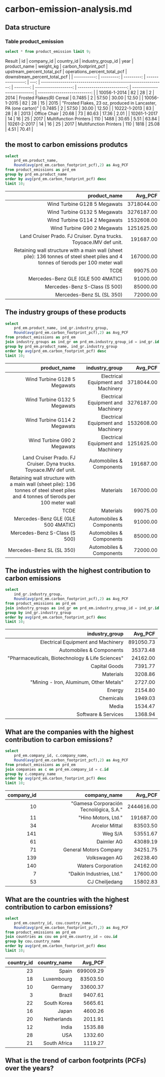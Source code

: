 # carbon-emission-analysis.md

## Data structure
### Table product_emission
``` sql
select * from product_emission limit 9;
```
Result
| id           | company_id | country_id | industry_group_id | year | product_name                                                    | weight_kg | carbon_footprint_pcf | upstream_percent_total_pcf | operations_percent_total_pcf | downstream_percent_total_pcf | 
| -----------: | ---------: | ---------: | ----------------: | ---: | --------------------------------------------------------------: | --------: | -------------------: | -------------------------: | ---------------------------: | ---------------------------: | 
| 10056-1-2014 | 82         | 28         | 2                 | 2014 | Frosted Flakes(R) Cereal                                        | 0.7485    | 2                    | 57.50                      | 30.00                        | 12.50                        | 
| 10056-1-2015 | 82         | 28         | 15                | 2015 | "Frosted Flakes, 23 oz, produced in Lancaster, PA (one carton)" | 0.7485    | 2                    | 57.50                      | 30.00                        | 12.50                        | 
| 10222-1-2013 | 83         | 28         | 8                 | 2013 | Office Chair                                                    | 20.68     | 73                   | 80.63                      | 17.36                        | 2.01                         | 
| 10261-1-2017 | 14         | 16         | 25                | 2017 | Multifunction Printers                                          | 110       | 1488                 | 30.65                      | 5.51                         | 63.84                        | 
| 10261-2-2017 | 14         | 16         | 25                | 2017 | Multifunction Printers                                          | 110       | 1818                 | 25.08                      | 4.51                         | 70.41                        |

## the most to carbon emissions produtcs
```sql
select 
	prd_em.product_name,
	Round(avg(prd_em.carbon_footprint_pcf),2) as Avg_PCF
from product_emissions as prd_em
group by prd_em.product_name
order by avg(prd_em.carbon_footprint_pcf) desc
limit 10;
```
| product_name                                                                                                                       | Avg_PCF    | 
| ---------------------------------------------------------------------------------------------------------------------------------: | ---------: | 
| Wind Turbine G128 5 Megawats                                                                                                       | 3718044.00 | 
| Wind Turbine G132 5 Megawats                                                                                                       | 3276187.00 | 
| Wind Turbine G114 2 Megawats                                                                                                       | 1532608.00 | 
| Wind Turbine G90 2 Megawats                                                                                                        | 1251625.00 | 
| Land Cruiser Prado. FJ Cruiser. Dyna trucks. Toyoace.IMV def unit.                                                                 | 191687.00  | 
| Retaining wall structure with a main wall (sheet pile): 136 tonnes of steel sheet piles and 4 tonnes of tierods per 100 meter wall | 167000.00  | 
| TCDE                                                                                                                               | 99075.00   | 
| Mercedes-Benz GLE (GLE 500 4MATIC)                                                                                                 | 91000.00   | 
| Mercedes-Benz S-Class (S 500)                                                                                                      | 85000.00   | 
| Mercedes-Benz SL (SL 350)                                                                                                          | 72000.00   | 
## The industry groups of these products
```sql
select 
	prd_em.product_name, ind_gr.industry_group,
	Round(avg(prd_em.carbon_footprint_pcf),2) as Avg_PCF
from product_emissions as prd_em
join industry_groups as ind_gr on prd_em.industry_group_id = ind_gr.id
group by prd_em.product_name, ind_gr.industry_group
order by avg(prd_em.carbon_footprint_pcf) desc
limit 10;
```
| product_name                                                                                                                       | industry_group                     | Avg_PCF    | 
| ---------------------------------------------------------------------------------------------------------------------------------: | ---------------------------------: | ---------: | 
| Wind Turbine G128 5 Megawats                                                                                                       | Electrical Equipment and Machinery | 3718044.00 | 
| Wind Turbine G132 5 Megawats                                                                                                       | Electrical Equipment and Machinery | 3276187.00 | 
| Wind Turbine G114 2 Megawats                                                                                                       | Electrical Equipment and Machinery | 1532608.00 | 
| Wind Turbine G90 2 Megawats                                                                                                        | Electrical Equipment and Machinery | 1251625.00 | 
| Land Cruiser Prado. FJ Cruiser. Dyna trucks. Toyoace.IMV def unit.                                                                 | Automobiles & Components           | 191687.00  | 
| Retaining wall structure with a main wall (sheet pile): 136 tonnes of steel sheet piles and 4 tonnes of tierods per 100 meter wall | Materials                          | 167000.00  | 
| TCDE                                                                                                                               | Materials                          | 99075.00   | 
| Mercedes-Benz GLE (GLE 500 4MATIC)                                                                                                 | Automobiles & Components           | 91000.00   | 
| Mercedes-Benz S-Class (S 500)                                                                                                      | Automobiles & Components           | 85000.00   | 
| Mercedes-Benz SL (SL 350)                                                                                                          | Automobiles & Components           | 72000.00   | 

## The industries with the highest contribution to carbon emissions
```sql
select 
	ind_gr.industry_group,
	Round(avg(prd_em.carbon_footprint_pcf),2) as Avg_PCF
from product_emissions as prd_em
join industry_groups as ind_gr on prd_em.industry_group_id = ind_gr.id
group by ind_gr.industry_group
order by avg(prd_em.carbon_footprint_pcf) desc
limit 10;
```
| industry_group                                   | Avg_PCF   | 
| -----------------------------------------------: | --------: | 
| Electrical Equipment and Machinery               | 891050.73 | 
| Automobiles & Components                         | 35373.48  | 
| "Pharmaceuticals, Biotechnology & Life Sciences" | 24162.00  | 
| Capital Goods                                    | 7391.77   | 
| Materials                                        | 3208.86   | 
| "Mining - Iron, Aluminum, Other Metals"          | 2727.00   | 
| Energy                                           | 2154.80   | 
| Chemicals                                        | 1949.03   | 
| Media                                            | 1534.47   | 
| Software & Services                              | 1368.94   | 

## What are the companies with the highest contribution to carbon emissions?
```sql
select 
	prd_em.company_id, c.company_name,
	Round(avg(prd_em.carbon_footprint_pcf),2) as Avg_PCF
from product_emissions as prd_em
join companies as c on prd_em.company_id = c.id
group by c.company_name
order by avg(prd_em.carbon_footprint_pcf) desc
limit 10;
```

| company_id | company_name                           | Avg_PCF    | 
| ---------: | -------------------------------------: | ---------: | 
| 10         | "Gamesa Corporación Tecnológica, S.A." | 2444616.00 | 
| 11         | "Hino Motors, Ltd."                    | 191687.00  | 
| 34         | Arcelor Mittal                         | 83503.50   | 
| 141        | Weg S/A                                | 53551.67   | 
| 61         | Daimler AG                             | 43089.19   | 
| 71         | General Motors Company                 | 34251.75   | 
| 139        | Volkswagen AG                          | 26238.40   | 
| 140        | Waters Corporation                     | 24162.00   | 
| 7          | "Daikin Industries, Ltd."              | 17600.00   | 
| 53         | CJ Cheiljedang                         | 15802.83   | 

## What are the countries with the highest contribution to carbon emissions?
```sql
select 
	prd_em.country_id, cou.country_name,
	Round(avg(prd_em.carbon_footprint_pcf),2) as Avg_PCF
from product_emissions as prd_em
join countries as cou on prd_em.country_id = cou.id
group by cou.country_name
order by avg(prd_em.carbon_footprint_pcf) desc
limit 10;
```

| country_id | country_name | Avg_PCF   | 
| ---------: | -----------: | --------: | 
| 23         | Spain        | 699009.29 | 
| 18         | Luxembourg   | 83503.50  | 
| 10         | Germany      | 33600.37  | 
| 3          | Brazil       | 9407.61   | 
| 22         | South Korea  | 5665.61   | 
| 16         | Japan        | 4600.26   | 
| 20         | Netherlands  | 2011.91   | 
| 12         | India        | 1535.88   | 
| 28         | USA          | 1332.60   | 
| 21         | South Africa | 1119.27   | 


## What is the trend of carbon footprints (PCFs) over the years?

